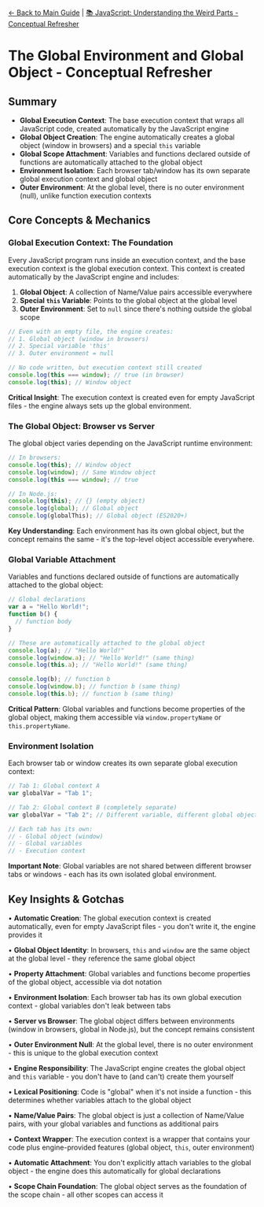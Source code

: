 [← Back to Main Guide](../README.md) | [📚 JavaScript: Understanding the Weird Parts - Conceptual Refresher](../README.md)


# The Global Environment and Global Object - Conceptual Refresher

## Summary

- **Global Execution Context**: The base execution context that wraps all JavaScript code, created automatically by the JavaScript engine
- **Global Object Creation**: The engine automatically creates a global object (window in browsers) and a special `this` variable
- **Global Scope Attachment**: Variables and functions declared outside of functions are automatically attached to the global object
- **Environment Isolation**: Each browser tab/window has its own separate global execution context and global object
- **Outer Environment**: At the global level, there is no outer environment (null), unlike function execution contexts

## Core Concepts & Mechanics

### Global Execution Context: The Foundation

Every JavaScript program runs inside an execution context, and the base execution context is the global execution context. This context is created automatically by the JavaScript engine and includes:

1. **Global Object**: A collection of Name/Value pairs accessible everywhere
2. **Special `this` Variable**: Points to the global object at the global level
3. **Outer Environment**: Set to `null` since there's nothing outside the global scope

```javascript
// Even with an empty file, the engine creates:
// 1. Global object (window in browsers)
// 2. Special variable 'this'
// 3. Outer environment = null

// No code written, but execution context still created
console.log(this === window); // true (in browser)
console.log(this); // Window object
```

**Critical Insight**: The execution context is created even for empty JavaScript files - the engine always sets up the global environment.

### The Global Object: Browser vs Server

The global object varies depending on the JavaScript runtime environment:

```javascript
// In browsers:
console.log(this); // Window object
console.log(window); // Same Window object
console.log(this === window); // true

// In Node.js:
console.log(this); // {} (empty object)
console.log(global); // Global object
console.log(globalThis); // Global object (ES2020+)
```

**Key Understanding**: Each environment has its own global object, but the concept remains the same - it's the top-level object accessible everywhere.

### Global Variable Attachment

Variables and functions declared outside of functions are automatically attached to the global object:

```javascript
// Global declarations
var a = "Hello World!";
function b() {
  // function body
}

// These are automatically attached to the global object
console.log(a); // "Hello World!"
console.log(window.a); // "Hello World!" (same thing)
console.log(this.a); // "Hello World!" (same thing)

console.log(b); // function b
console.log(window.b); // function b (same thing)
console.log(this.b); // function b (same thing)
```

**Critical Pattern**: Global variables and functions become properties of the global object, making them accessible via `window.propertyName` or `this.propertyName`.

### Environment Isolation

Each browser tab or window creates its own separate global execution context:

```javascript
// Tab 1: Global context A
var globalVar = "Tab 1";

// Tab 2: Global context B (completely separate)
var globalVar = "Tab 2"; // Different variable, different global object

// Each tab has its own:
// - Global object (window)
// - Global variables
// - Execution context
```

**Important Note**: Global variables are not shared between different browser tabs or windows - each has its own isolated global environment.

## Key Insights & Gotchas

• **Automatic Creation**: The global execution context is created automatically, even for empty JavaScript files - you don't write it, the engine provides it

• **Global Object Identity**: In browsers, `this` and `window` are the same object at the global level - they reference the same global object

• **Property Attachment**: Global variables and functions become properties of the global object, accessible via dot notation

• **Environment Isolation**: Each browser tab has its own global execution context - global variables don't leak between tabs

• **Server vs Browser**: The global object differs between environments (window in browsers, global in Node.js), but the concept remains consistent

• **Outer Environment Null**: At the global level, there is no outer environment - this is unique to the global execution context

• **Engine Responsibility**: The JavaScript engine creates the global object and `this` variable - you don't have to (and can't) create them yourself

• **Lexical Positioning**: Code is "global" when it's not inside a function - this determines whether variables attach to the global object

• **Name/Value Pairs**: The global object is just a collection of Name/Value pairs, with your global variables and functions as additional pairs

• **Context Wrapper**: The execution context is a wrapper that contains your code plus engine-provided features (global object, `this`, outer environment)

• **Automatic Attachment**: You don't explicitly attach variables to the global object - the engine does this automatically for global declarations

• **Scope Chain Foundation**: The global object serves as the foundation of the scope chain - all other scopes can access it
